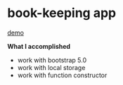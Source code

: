 # book-keeping app

[demo](https://thanh-luan-nguyen.github.io/book-keeping-app/)

**What I accomplished**

- work with bootstrap 5.0
- work with local storage
- work with function constructor
